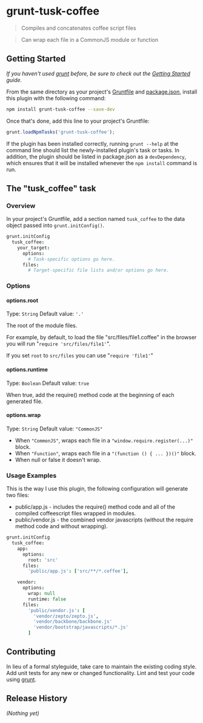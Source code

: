 grunt-tusk-coffee
==================

> Compiles and concatenates coffee script files

> Can wrap each file in a CommonJS module or function

Getting Started
------------------
_If you haven't used [grunt][] before, be sure to check out the [Getting Started][] guide._

From the same directory as your project's [Gruntfile][Getting Started] and [package.json][], install this plugin with the following command:

```bash
npm install grunt-tusk-coffee --save-dev
```

Once that's done, add this line to your project's Gruntfile:

```js
grunt.loadNpmTasks('grunt-tusk-coffee');
```

If the plugin has been installed correctly, running `grunt --help` at the command line should list the newly-installed plugin's task or tasks. In addition, the plugin should be listed in package.json as a `devDependency`, which ensures that it will be installed whenever the `npm install` command is run.

[grunt]: http://gruntjs.com/
[Getting Started]: https://github.com/gruntjs/grunt/blob/devel/docs/getting_started.md
[package.json]: https://npmjs.org/doc/json.html

The "tusk_coffee" task
----------------------

### Overview
In your project's Gruntfile, add a section named `tusk_coffee` to the data object passed into `grunt.initConfig()`.

```coffeescript
grunt.initConfig
  tusk_coffee:
    your_target:
      options:
        # Task-specific options go here.
      files:
        # Target-specific file lists and/or options go here.
```

### Options

#### options.root
Type: `String`
Default value: `'.'`

The root of the module files.

For example, by default, to load the file "src/files/file1.coffee" in the 
browser you will run "`require 'src/files/file1'`".

If you set `root` to `src/files` you can use "`require 'file1'`"

#### options.runtime
Type: `Boolean`
Default value: `true`

When true, add the require() method code at the beginning of each generated file.

#### options.wrap
Type: `String`
Default value: `"CommonJS"`

* When `"CommonJS"`, wraps each file in a `"window.require.register(...)"` block.
* When `"Function"`, wraps each file in a `"(function () { ... })()"` block.
* When null or false it doesn't wrap.

### Usage Examples

This is the way I use this plugin, the following configuration will generate two files:

* public/app.js - includes the require() method code and all of the compiled coffeescript files wrapped in modules.
* public/vendor.js - the combined vendor javascripts (without the require method code and without wrapping).

```coffeescript
grunt.initConfig
  tusk_coffee:
    app:
      options:
        root: 'src'
      files:
        'public/app.js': ['src/**/*.coffee'],

    vendor:
      options:
        wrap: null
        runtime: false
      files:
        'public/vendor.js': [
          'vendor/zepto/zepto.js',
          'vendor/backbone/backbone.js'
          'vendor/bootstrap/javascripts/*.js'
        ]
```

## Contributing
In lieu of a formal styleguide, take care to maintain the existing coding style. Add unit tests for any new or changed functionality. Lint and test your code using [grunt][].

## Release History
_(Nothing yet)_
